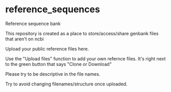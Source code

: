 # reference_sequences
Reference sequence bank

This repository is created as a place to store/access/share genbank files that aren't on ncbi

Upload your public reference files here.

Use the "Upload files" function to add your own refernce files. It's right next to the green button that says "Clone or Download"

Please try to be descriptive in the file names.

Try to avoid changing filenames/structure once uploaded.


